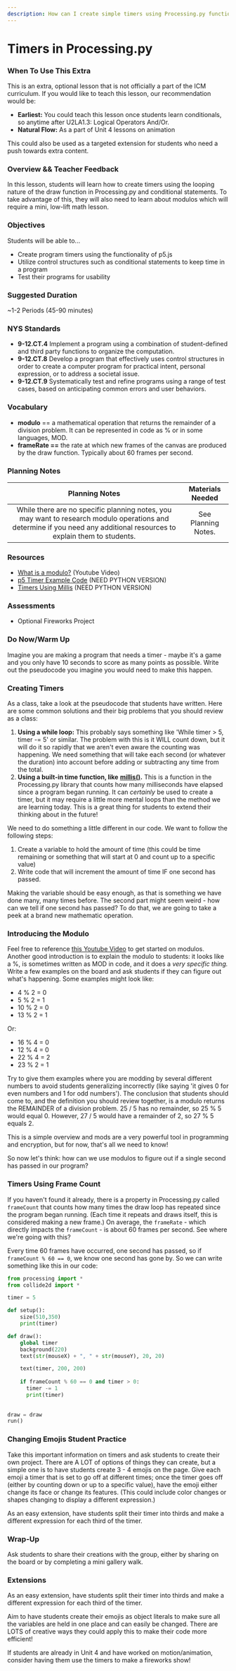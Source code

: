 ```yaml
---
description: How can I create simple timers using Processing.py functionality?
---
```


# Timers in Processing.py

### When To Use This Extra

This is an extra, optional lesson that is not officially a part of the ICM curriculum. If you would like to teach this lesson, our recommendation would be:

* **Earliest:** You could teach this lesson once students learn conditionals, so anytime after U2LA1.3: Logical Operators And/Or.
* **Natural Flow:** As a part of Unit 4 lessons on animation

This could also be used as a targeted extension for students who need a push towards extra content.

### Overview && Teacher Feedback

In this lesson, students will learn how to create timers using the looping nature of the draw function in Processing.py and conditional statements. To take advantage of this, they will also need to learn about modulos which will require a mini, low-lift math lesson.

### Objectives

Students will be able to...

* Create program timers using the functionality of p5.js
* Utilize control structures such as conditional statements to keep time in a program
* Test their programs for usability

### Suggested Duration

\~1-2 Periods (45-90 minutes)

### NYS Standards

* **9-12.CT.4** Implement a program using a combination of student-defined and third party functions to organize the computation.
* **9-12.CT.8** Develop a program that effectively uses control structures in order to create a computer program for practical intent, personal expression, or to address a societal issue.
* **9-12.CT.9** Systematically test and refine programs using a range of test cases, based on anticipating common errors and user behaviors.

### Vocabulary

* **modulo** == a mathematical operation that returns the remainder of a division problem. It can be represented in code as % or in some languages, MOD.
* **frameRate ==** the rate at which new frames of the canvas are produced by the draw function. Typically about 60 frames per second.

### Planning Notes

|                                                                             Planning Notes                                                                             |   Materials Needed  |
| :--------------------------------------------------------------------------------------------------------------------------------------------------------------------: | :-----------------: |
| While there are no specific planning notes, you may want to research modulo operations and determine if you need any additional resources to explain them to students. | See Planning Notes. |

### Resources

* [What is a modulo?](https://youtu.be/oqJTPyS2rUg) (Youtube Video)
* [p5 Timer Example Code](https://editor.p5js.org/marynotari/sketches/S1T2ZTMp-) (NEED PYTHON VERSION)
* [Timers Using Millis](https://learn.digitalharbor.org/courses/creative-programming/lessons/using-timers-in-p5-js/) (NEED PYTHON VERSION)

### Assessments

* Optional Fireworks Project

### Do Now/Warm Up

Imagine you are making a program that needs a timer - maybe it's a game and you only have 10 seconds to score as many points as possible. Write out the pseudocode you imagine you would need to make this happen.

### Creating Timers

As a class, take a look at the pseudocode that students have written. Here are some common solutions and their big problems that you should review as a class:

1. **Using a while loop:** This probably says something like 'While timer > 5, timer -= 5' or similar. The problem with this is it WILL count down, but it will do it so rapidly that we aren't even aware the counting was happening. We need something that will take each second (or whatever the duration) into account before adding or subtracting any time from the total.
2. **Using a built-in time function, like** [**millis()**](https://py.processing.org/reference/millis.html)**.** This is a function in the Processing.py library that counts how many milliseconds have elapsed since a program began running. It can _certainly_ be used to create a timer, but it may require a little more mental loops than the method we are learning today. This is a great thing for students to extend their thinking about in the future!

We need to do something a little different in our code. We want to follow the following steps:

1. Create a variable to hold the amount of time (this could be time remaining or something that will start at 0 and count up to a specific value)
2. Write code that will increment the amount of time IF one second has passed.

Making the variable should be easy enough, as that is something we have done many, many times before. The second part might seem weird - how can we tell if one second has passed? To do that, we are going to take a peek at a brand new mathematic operation.

### Introducing the Modulo

Feel free to reference [this Youtube Video](https://youtu.be/oqJTPyS2rUg) to get started on modulos. Another good introduction is to explain the modulo to students: it looks like a %, is sometimes written as MOD in code, and it does a _very specific thing._ Write a few examples on the board and ask students if they can figure out what's happening. Some examples might look like:

* 4 % 2 = 0
* 5 % 2 = 1
* 10 % 2 = 0
* 13 % 2 = 1

Or:

* 16 % 4 = 0
* 12 % 4 = 0
* 22 % 4 = 2
* 23 % 2 = 1

Try to give them examples where you are modding by several different numbers to avoid students generalizing incorrectly (like saying 'it gives 0 for even numbers and 1 for odd numbers'). The conclusion that students should come to, and the definition you should review together, is a modulo returns the REMAINDER of a division problem. 25 / 5 has no remainder, so 25 % 5 would equal 0. However, 27 / 5 would have a remainder of 2, so 27 % 5 equals 2.

This is a simple overview and mods are a very powerful tool in programming and encryption, but for now, that's all we need to know!

So now let's think: how can we use modulos to figure out if a single second has passed in our program?

### Timers Using Frame Count

If you haven't found it already, there is a property in Processing.py called `frameCount` that counts how many times the draw loop has repeated since the program began running. (Each time it repeats and draws itself, this is considered making a new frame.) On average, the `frameRate` - which directly impacts the `frameCount` - is about 60 frames per second. See where we're going with this?

Every time 60 frames have occurred, one second has passed, so if `frameCount % 60 == 0`, we know one second has gone by. So we can write something like this in our code:

```python
from processing import *
from collide2d import *

timer = 5

def setup():
    size(510,350)
    print(timer)

def draw():
    global timer
    background(220)
    text(str(mouseX) + ", " + str(mouseY), 20, 20)

    text(timer, 200, 200)
    
    if frameCount % 60 == 0 and timer > 0:
      timer -= 1
      print(timer)
    
    
draw = draw
run()
```

### Changing Emojis Student Practice

Take this important information on timers and ask students to create their own project. There are A LOT of options of things they can create, but a simple one is to have students create 3 - 4 emojis on the page. Give each emoji a timer that is set to go off at different times; once the timer goes off (either by counting down or up to a specific value), have the emoji either change its face or change its features. (This could include color changes or shapes changing to display a different expression.)

As an easy extension, have students split their timer into thirds and make a different expression for each third of the timer.

### Wrap-Up

Ask students to share their creations with the group, either by sharing on the board or by completing a mini gallery walk.

### Extensions

As an easy extension, have students split their timer into thirds and make a different expression for each third of the timer.

Aim to have students create their emojis as object literals to make sure all the variables are held in one place and can easily be changed. There are LOTS of creative ways they could apply this to make their code more efficient!

If students are already in Unit 4 and have worked on motion/animation, consider having them use the timers to make a fireworks show!
